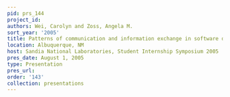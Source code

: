 ```yaml
---
pid: prs_144
project_id: 
authors: Wei, Carolyn and Zoss, Angela M.
sort_year: '2005'
title: Patterns of communication and information exchange in software development
location: Albuquerque, NM
host: Sandia National Laboratories, Student Internship Symposium 2005
pres_date: August 1, 2005
type: Presentation
pres_url: 
order: '143'
collection: presentations
---
```

